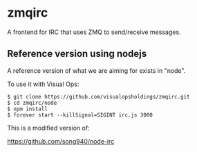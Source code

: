 # zmqirc
A frontend for IRC that uses ZMQ to send/receive messages.

## Reference version using nodejs

A reference version of what we are aiming for exists in "node".

To use it with Visual Ops:

```
$ git clone https://github.com/visualopsholdings/zmqirc.git
$ cd zmqirc/node
$ npm install
$ forever start --killSignal=SIGINT irc.js 3000
```

This is a modified version of:

https://github.com/song940/node-irc

